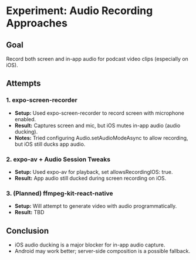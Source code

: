 # Experiment: Audio Recording Approaches

## Goal
Record both screen and in-app audio for podcast video clips (especially on iOS).

## Attempts

### 1. expo-screen-recorder
- **Setup:** Used expo-screen-recorder to record screen with microphone enabled.
- **Result:** Captures screen and mic, but iOS mutes in-app audio (audio ducking).
- **Notes:** Tried configuring Audio.setAudioModeAsync to allow recording, but iOS still ducks app audio.

### 2. expo-av + Audio Session Tweaks
- **Setup:** Used expo-av for playback, set allowsRecordingIOS: true.
- **Result:** App audio still ducked during screen recording on iOS.

### 3. (Planned) ffmpeg-kit-react-native
- **Setup:** Will attempt to generate video with audio programmatically.
- **Result:** TBD

## Conclusion
- iOS audio ducking is a major blocker for in-app audio capture.
- Android may work better; server-side composition is a possible fallback. 